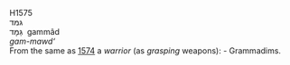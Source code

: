 <body>
  <p>H1575<br>  גּמּד  <br> גַּמָּד  ‎  gammâd  <br><i>gam-mawd‘ </i><br>From the same as <a href="h1574.htm">1574</a>  a <i>warrior</i> (as <i>grasping</i> weapons): - Grammadims.<br></p>
 </body>
